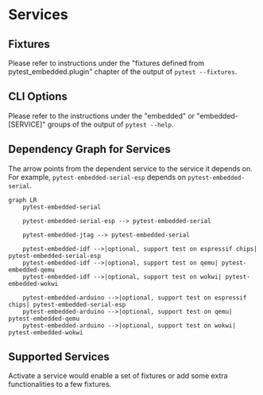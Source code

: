 # Services

## Fixtures

Please refer to instructions under the "fixtures defined from pytest_embedded.plugin" chapter of the output of `pytest --fixtures`.

## CLI Options

Please refer to the instructions under the "embedded" or "embedded-[SERVICE]" groups of the output of `pytest --help`.

## Dependency Graph for Services

The arrow points from the dependent service to the service it depends on. For example, `pytest-embedded-serial-esp` depends on `pytest-embedded-serial`.

```{mermaid}
graph LR
    pytest-embedded-serial

    pytest-embedded-serial-esp --> pytest-embedded-serial

    pytest-embedded-jtag --> pytest-embedded-serial

    pytest-embedded-idf -->|optional, support test on espressif chips| pytest-embedded-serial-esp
    pytest-embedded-idf -->|optional, support test on qemu| pytest-embedded-qemu
    pytest-embedded-idf -->|optional, support test on wokwi| pytest-embedded-wokwi

    pytest-embedded-arduino -->|optional, support test on espressif chips| pytest-embedded-serial-esp
    pytest-embedded-arduino -->|optional, support test on qemu| pytest-embedded-qemu
    pytest-embedded-arduino -->|optional, support test on wokwi| pytest-embedded-wokwi
```

## Supported Services

Activate a service would enable a set of fixtures or add some extra functionalities to a few fixtures.

```{include} ../../pytest-embedded-serial/README.md
```

```{include} ../../pytest-embedded-serial-esp/README.md
```

```{include} ../../pytest-embedded-idf/README.md
```

```{include} ../../pytest-embedded-jtag/README.md
```

```{include} ../../pytest-embedded-qemu/README.md
```

```{include} ../../pytest-embedded-arduino/README.md
```

```{include} ../../pytest-embedded-wokwi/README.md
```
